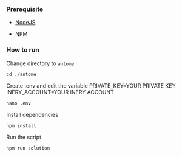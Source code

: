 ### Prerequisite

- [NodeJS](https://nodejs.org/en/)

- NPM



### How to run

Change directory to ```antome```

```shell
cd ./antome
```

Create .env and edit the variable
PRIVATE_KEY=YOUR PRIVATE KEY
INERY_ACCOUNT=YOUR INERY ACCOUNT

```shell
nano .env
```

Install dependencies

```shell
npm install
```

Run the script

```
npm run solution
```
